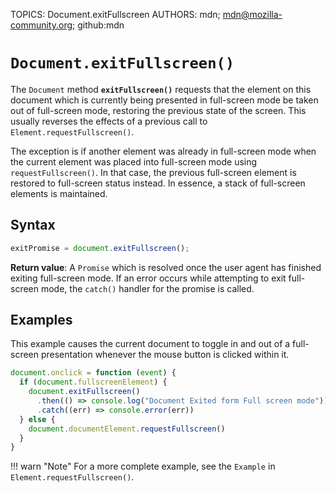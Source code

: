 TOPICS: Document.exitFullscreen
AUTHORS: mdn; mdn@mozilla-community.org; github:mdn

# `Document.exitFullscreen()`

The `Document` method **`exitFullscreen()`** requests that the element on this document which is
currently being presented in full-screen mode be taken out of full-screen mode, restoring the
previous state of the screen. This usually reverses the effects of a previous call to `Element.requestFullscreen()`.

The exception is if another element was already in full-screen mode when the current element was
placed into full-screen mode using `requestFullscreen()`. In that case, the previous full-screen
element is restored to full-screen status instead. In essence, a stack of full-screen elements is maintained.

## Syntax

```javascript
exitPromise = document.exitFullscreen();
```

**Return value**: A `Promise` which is resolved once the user agent has finished exiting full-screen
mode. If an error occurs while attempting to exit full-screen mode, the `catch()` handler for the
promise is called.

## Examples

This example causes the current document to toggle in and out of a full-screen presentation whenever
the mouse button is clicked within it.

```javascript
document.onclick = function (event) {
  if (document.fullscreenElement) {
    document.exitFullscreen()
      .then(() => console.log("Document Exited form Full screen mode"))
      .catch((err) => console.error(err))
  } else {
    document.documentElement.requestFullscreen()
  }
}
```

!!! warn "Note"
    For a more complete example, see the `Example` in `Element.requestFullscreen()`.
